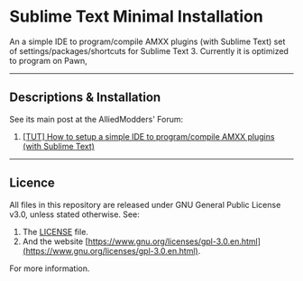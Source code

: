 # Sublime Text Minimal Installation

An a simple IDE to program/compile AMXX plugins (with Sublime Text) set of settings/packages/shortcuts
for Sublime Text 3. Currently it is optimized to program on Pawn,



___
## Descriptions & Installation

See its main post at the AlliedModders' Forum: 

1. [[TUT] How to setup a simple IDE to program/compile AMXX plugins (with Sublime Text)
](https://forums.alliedmods.net/showthread.php?t=293376)



___
## Licence

All files in this repository are released under GNU General Public License v3.0, unless stated otherwise.
See:

1. The [LICENSE](LICENSE.TXT) file.
1. And the website [https://www.gnu.org/licenses/gpl-3.0.en.html](https://www.gnu.org/licenses/gpl-3.0.en.html).

For more information.





